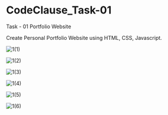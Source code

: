 # CodeClause_Task-01

Task - 01 Portfolio Website

Create Personal Portfolio Website using HTML, CSS, Javascript.

![1(1)](https://user-images.githubusercontent.com/90950477/205455104-7cd84a52-b8dd-44cc-aeef-62e3109b7402.png)

![1(2)](https://user-images.githubusercontent.com/90950477/205455106-67a52639-00aa-4659-8dae-1a1d2e24d70b.png)

![1(3)](https://user-images.githubusercontent.com/90950477/205455109-cf934497-e691-4784-8d75-94491052b4ec.png)

![1(4)](https://user-images.githubusercontent.com/90950477/205455110-658f489e-6033-4795-a32c-078ca16b219f.png)

![1(5)](https://user-images.githubusercontent.com/90950477/205455111-f372a88f-b15a-4e8f-a389-fe2d36b60390.png)

![1(6)](https://user-images.githubusercontent.com/90950477/205455113-b485193c-8c95-45de-96e6-35125c553dcc.png)

